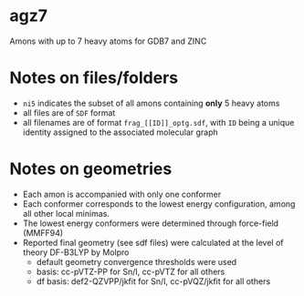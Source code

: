 # agz7
Amons with up to 7 heavy atoms for GDB7 and ZINC

# Notes on files/folders 
- `ni5` indicates the subset of all amons containing **__only__** 5 heavy atoms
- all files are of `SDF` format
- all filenames are of format `frag_[[ID]]_optg.sdf`, with `ID` being a unique identity assigned to the associated molecular graph


# Notes on geometries
- Each amon is accompanied with only one conformer
- Each conformer corresponds to the lowest energy configuration, among all other local minimas.
- The lowest energy conformers were determined through force-field (MMFF94)
- Reported final geometry (see sdf files) were calculated at the level of theory DF-B3LYP by Molpro
  - default geometry convergence thresholds were used
  - basis: cc-pVTZ-PP for Sn/I, cc-pVTZ for all others
  - df basis: def2-QZVPP/jkfit for Sn/I, cc-pVQZ/jkfit for all others
  
